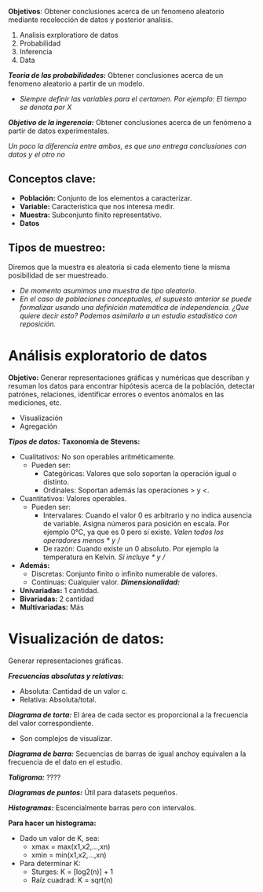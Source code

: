 **Objetivos**: Obtener conclusiones acerca de un fenomeno aleatorio mediante recolección de datos y posterior analisis.
1. Analisis exrploratioro de datos
2. Probabilidad
3. Inferencia
4. Data

***Teoria de las probabilidades:*** Obtener conclusiones acerca de un fenomeno aleatorio a partir de un modelo. 
- *Siempre definir las variables para el certamen. Por ejemplo: El tiempo se denota por X*

***Objetivo de la ingerencia:*** Obtener conclusiones acerca de un fenómeno a partir de datos experimentales.

*Un poco la diferencia entre ambos, es que uno entrega conclusiones con datos y el otro no*


## Conceptos clave:
- **Población:** Conjunto de los elementos a caracterizar.
- **Variable:** Caracteristica que nos interesa medir.
- **Muestra:** Subconjunto finito representativo.
- **Datos**

## Tipos de muestreo:
Diremos que la muestra es aleatoria si cada elemento tiene la misma posibilidad de ser muestreado.
- *De momento asumimos una muestra de tipo aleatorio.*
- *En el caso de poblaciones conceptuales, el supuesto anterior se puede formalizar usando una definición matemática de independencia. ¿Que quiere decir esto? Podemos asimilarlo a un estudio estadistico con reposición.*


# Análisis exploratorio de datos
**Objetivo:** Generar representaciones gráficas y numéricas que describan y resuman los datos para encontrar hipótesis acerca de la población, detectar patrónes, relaciones, identificar errores o eventos anómalos en las mediciones, etc. 
- Visualización
- Agregación

***Tipos de datos:***
**Taxonomía de Stevens:** 
- Cualitativos: No son operables aritméticamente.
	- Pueden ser:
		- Categóricas: Valores que solo soportan la operación igual o distinto.
		- Ordinales: Soportan además las operaciones > y <.
- Cuantitativos: Valores operables. 
	- Pueden ser:
		- Intervalares: Cuando el valor 0 es arbitrario y no indica ausencia de variable. Asigna números para posición en escala. Por ejemplo 0°C, ya que es 0 pero si existe. *Valen todos los operadores menos \* y /*
		- De razón: Cuando existe un 0 absoluto. Por ejemplo la temperatura en Kelvin. *Si incluye \* y /*
- **Además:**
	- Discretas: Conjunto finito o infinito numerable de valores.
	- Continuas: Cualquier valor. 
***Dimensionalidad:***
- **Univariadas:** 1 cantidad.
- **Bivariadas:** 2 cantidad
- **Multivariadas:** Más 

# Visualización de datos:
Generar representaciones gráficas.

***Frecuencias absolutas y relativas:***
- Absoluta: Cantidad de un valor c.
- Relativa: Absoluta/total.

***Diagrama de torta:*** El área de cada sector es proporcional a la frecuencia del valor correspondiente. 
- Son complejos de visualizar.

***Diagrama de barra:*** Secuencias de barras de igual anchoy equivalen a la frecuencia de el dato en el estudio.

***Taligrama:*** ????

***Diagramas de puntos:*** Útil para datasets pequeños.

***Histogramas:*** Escencialmente barras pero con intervalos.

**Para hacer un histograma:**

- Dado un valor de K, sea:
	- xmax = max(x1,x2,...,xn)
	- xmin = min(x1,x2,...,xn)
 - Para determinar K:
	 - Sturges: K = \[log2(n)] + 1
	 - Raíz cuadrad: K = sqrt(n)
	